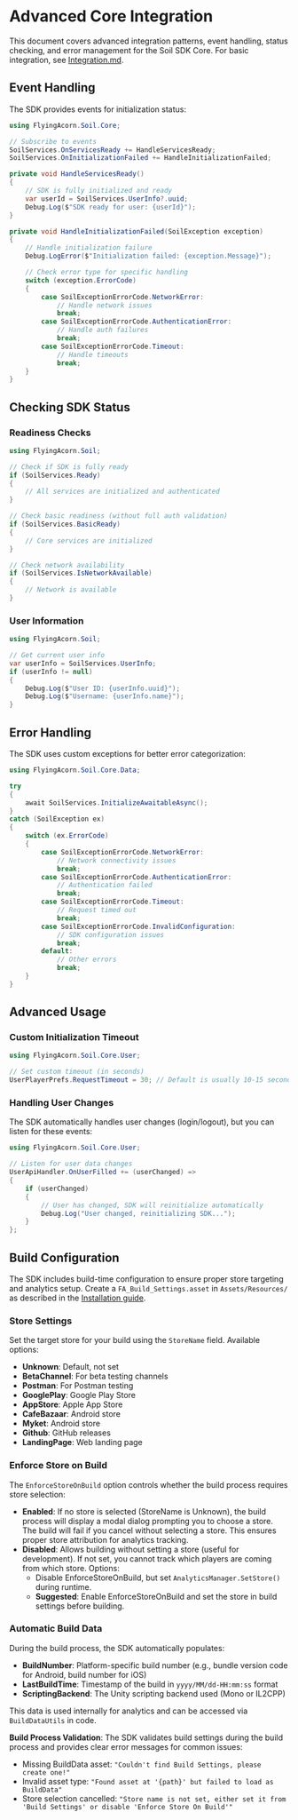 # Advanced Core Integration

This document covers advanced integration patterns, event handling, status checking, and error management for the Soil SDK Core. For basic integration, see [Integration.md](Integration.md).

## Event Handling

The SDK provides events for initialization status:

```csharp
using FlyingAcorn.Soil.Core;

// Subscribe to events
SoilServices.OnServicesReady += HandleServicesReady;
SoilServices.OnInitializationFailed += HandleInitializationFailed;

private void HandleServicesReady()
{
    // SDK is fully initialized and ready
    var userId = SoilServices.UserInfo?.uuid;
    Debug.Log($"SDK ready for user: {userId}");
}

private void HandleInitializationFailed(SoilException exception)
{
    // Handle initialization failure
    Debug.LogError($"Initialization failed: {exception.Message}");

    // Check error type for specific handling
    switch (exception.ErrorCode)
    {
        case SoilExceptionErrorCode.NetworkError:
            // Handle network issues
            break;
        case SoilExceptionErrorCode.AuthenticationError:
            // Handle auth failures
            break;
        case SoilExceptionErrorCode.Timeout:
            // Handle timeouts
            break;
    }
}
```

## Checking SDK Status

### Readiness Checks

```csharp
using FlyingAcorn.Soil;

// Check if SDK is fully ready
if (SoilServices.Ready)
{
    // All services are initialized and authenticated
}

// Check basic readiness (without full auth validation)
if (SoilServices.BasicReady)
{
    // Core services are initialized
}

// Check network availability
if (SoilServices.IsNetworkAvailable)
{
    // Network is available
}
```

### User Information

```csharp
using FlyingAcorn.Soil;

// Get current user info
var userInfo = SoilServices.UserInfo;
if (userInfo != null)
{
    Debug.Log($"User ID: {userInfo.uuid}");
    Debug.Log($"Username: {userInfo.name}");
}
```

## Error Handling

The SDK uses custom exceptions for better error categorization:

```csharp
using FlyingAcorn.Soil.Core.Data;

try
{
    await SoilServices.InitializeAwaitableAsync();
}
catch (SoilException ex)
{
    switch (ex.ErrorCode)
    {
        case SoilExceptionErrorCode.NetworkError:
            // Network connectivity issues
            break;
        case SoilExceptionErrorCode.AuthenticationError:
            // Authentication failed
            break;
        case SoilExceptionErrorCode.Timeout:
            // Request timed out
            break;
        case SoilExceptionErrorCode.InvalidConfiguration:
            // SDK configuration issues
            break;
        default:
            // Other errors
            break;
    }
}
```

## Advanced Usage

### Custom Initialization Timeout

```csharp
using FlyingAcorn.Soil.Core.User;

// Set custom timeout (in seconds)
UserPlayerPrefs.RequestTimeout = 30; // Default is usually 10-15 seconds
```

### Handling User Changes

The SDK automatically handles user changes (login/logout), but you can listen for these events:

```csharp
using FlyingAcorn.Soil.Core.User;

// Listen for user data changes
UserApiHandler.OnUserFilled += (userChanged) =>
{
    if (userChanged)
    {
        // User has changed, SDK will reinitialize automatically
        Debug.Log("User changed, reinitializing SDK...");
    }
};
```

## Build Configuration

The SDK includes build-time configuration to ensure proper store targeting and analytics setup. Create a `FA_Build_Settings.asset` in `Assets/Resources/` as described in the [Installation guide](../Installation.md).

### Store Settings

Set the target store for your build using the `StoreName` field. Available options:

- **Unknown**: Default, not set
- **BetaChannel**: For beta testing channels
- **Postman**: For Postman testing
- **GooglePlay**: Google Play Store
- **AppStore**: Apple App Store
- **CafeBazaar**: Android store
- **Myket**: Android store
- **Github**: GitHub releases
- **LandingPage**: Web landing page

### Enforce Store on Build

The `EnforceStoreOnBuild` option controls whether the build process requires store selection:

- **Enabled**: If no store is selected (StoreName is Unknown), the build process will display a modal dialog prompting you to choose a store. The build will fail if you cancel without selecting a store. This ensures proper store attribution for analytics tracking.
- **Disabled**: Allows building without setting a store (useful for development). If not set, you cannot track which players are coming from which store. Options:
  - Disable EnforceStoreOnBuild, but set `AnalyticsManager.SetStore()` during runtime.
  - **Suggested**: Enable EnforceStoreOnBuild and set the store in build settings before building.

### Automatic Build Data

During the build process, the SDK automatically populates:

- **BuildNumber**: Platform-specific build number (e.g., bundle version code for Android, build number for iOS)
- **LastBuildTime**: Timestamp of the build in `yyyy/MM/dd-HH:mm:ss` format
- **ScriptingBackend**: The Unity scripting backend used (Mono or IL2CPP)

This data is used internally for analytics and can be accessed via `BuildDataUtils` in code.

**Build Process Validation**: The SDK validates build settings during the build process and provides clear error messages for common issues:
- Missing BuildData asset: `"Couldn't find Build Settings, please create one!"`
- Invalid asset type: `"Found asset at '{path}' but failed to load as BuildData"`
- Store selection cancelled: `"Store name is not set, either set it from 'Build Settings' or disable 'Enforce Store On Build'"`